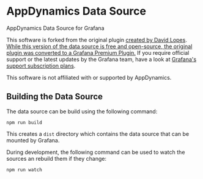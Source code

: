 # AppDynamics Data Source

AppDynamics Data Source for Grafana

This software is forked from the original plugin [created by David Lopes](https://github.com/dlopes7). [While this version of the data source is free and open-source, the original plugin was converted to a Grafana Premium Plugin.](https://github.com/grafana/grafana-plugin-repository/pull/189) If you require official support or the latest updates by the Grafana team, have a look at [Grafana's support subscription plans](https://grafana.com/services/support).

This software is not affiliated with or supported by AppDynamics.

## Building the Data Source

The data source can be build using the following command:

    npm run build

This creates a `dist` directory which contains the data source that can be mounted by Grafana.

During development, the following command can be used to watch the sources an rebuild them if they change:

    npm run watch